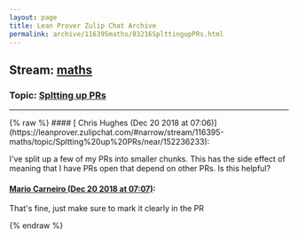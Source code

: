 ```yaml
---
layout: page
title: Lean Prover Zulip Chat Archive 
permalink: archive/116395maths/83216SplttingupPRs.html
---
```


## Stream: [maths](https://leanprover-community.github.io/archive/116395maths/index.html)
### Topic: [Spltting up PRs](https://leanprover-community.github.io/archive/116395maths/83216SplttingupPRs.html)

---

<base href="https://leanprover.zulipchat.com">
{% raw %}
#### [ Chris Hughes (Dec 20 2018 at 07:06)](https://leanprover.zulipchat.com/#narrow/stream/116395-maths/topic/Spltting%20up%20PRs/near/152236233):
<p>I've split up a few of my PRs into smaller chunks. This has the side effect of meaning that I have PRs open that depend on other PRs. Is this helpful?</p>

#### [ Mario Carneiro (Dec 20 2018 at 07:07)](https://leanprover.zulipchat.com/#narrow/stream/116395-maths/topic/Spltting%20up%20PRs/near/152236252):
<p>That's fine, just make sure to mark it clearly in the PR</p>


{% endraw %}
